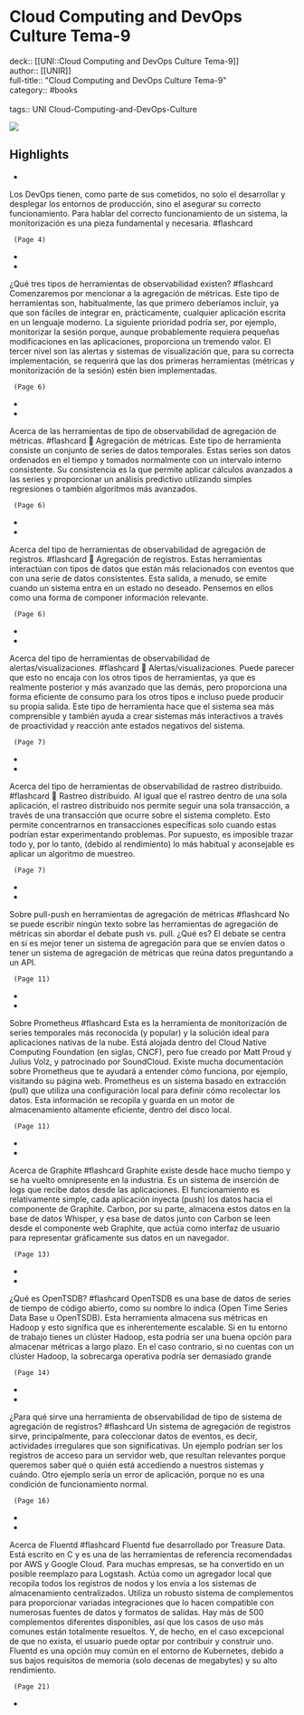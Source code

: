 # Cloud Computing and DevOps Culture Tema-9

deck:: [[UNI::Cloud Computing and DevOps Culture Tema-9]]\
author:: [[UNIR]]\
full-title:: "Cloud Computing and DevOps Culture Tema-9"\
category:: #books\
\
tags:: UNI Cloud-Computing-and-DevOps-Culture  

![](https://readwise-assets.s3.amazonaws.com/media/uploaded_book_covers/profile_22942/2cda4bdf-bed7-4bda-93f7-413c6cc41494.jpg)

## Highlights
- 

Los DevOps tienen, como parte de sus cometidos, no solo el desarrollar y desplegar los entornos de producción, sino el asegurar su correcto funcionamiento. Para hablar del correcto funcionamiento de un sistema, la monitorización es una pieza fundamental y necesaria. #flashcard 


     (Page 4)
-
- 
 ¿Qué tres tipos de herramientas de observabilidad existen? #flashcard 
    Comenzaremos por mencionar a la agregación de métricas. Este tipo de herramientas son, habitualmente, las que primero deberíamos incluir, ya que son fáciles de integrar en, prácticamente, cualquier aplicación escrita en un lenguaje moderno. La siguiente prioridad podría ser, por ejemplo, monitorizar la sesión porque, aunque probablemente requiera pequeñas modificaciones en las aplicaciones, proporciona un tremendo valor. El tercer nivel son las alertas y sistemas de visualización que, para su correcta implementación, se requerirá que las dos primeras herramientas (métricas y monitorización de la sesión) estén bien implementadas.

     (Page 6)
-
- 
 Acerca de las herramientas de tipo de observabilidad de agregación de métricas. #flashcard 
     Agregación de métricas. Este tipo de herramienta consiste un conjunto de series de datos temporales. Estas series son datos ordenados en el tiempo y tomados normalmente con un intervalo interno consistente. Su consistencia es la que permite aplicar cálculos avanzados a las series y proporcionar un análisis predictivo utilizando simples regresiones o también algoritmos más avanzados.

     (Page 6)
-
- 
 Acerca del tipo de herramientas de observabilidad de agregación de registros. #flashcard 
     Agregación de registros. Estas herramientas interactúan con tipos de datos que están más relacionados con eventos que con una serie de datos consistentes. Esta salida, a menudo, se emite cuando un sistema entra en un estado no deseado. Pensemos en ellos como una forma de componer información relevante.

     (Page 6)
-
- 
 Acerca del tipo de herramientas de observabilidad de alertas/visualizaciones. #flashcard 
     Alertas/visualizaciones. Puede parecer que esto no encaja con los otros tipos de herramientas, ya que es realmente posterior y más avanzado que las demás, pero proporciona una forma eficiente de consumo para los otros tipos e incluso puede producir su propia salida. Este tipo de herramienta hace que el sistema sea más comprensible y también ayuda a crear sistemas más interactivos a través de proactividad y reacción ante estados negativos del sistema.

     (Page 7)
-
- 
 Acerca del tipo de herramientas de observabilidad de rastreo distribuido. #flashcard 
     Rastreo distribuido. Al igual que el rastreo dentro de una sola aplicación, el rastreo distribuido nos permite seguir una sola transacción, a través de una transacción que ocurre sobre el sistema completo. Esto permite concentrarnos en transacciones específicas solo cuando estas podrían estar experimentando problemas. Por supuesto, es imposible trazar todo y, por lo tanto, (debido al rendimiento) lo más habitual y aconsejable es aplicar un algoritmo de muestreo.

     (Page 7)
-
- 
 Sobre pull-push en herramientas de agregación de métricas #flashcard 
    No se puede escribir ningún texto sobre las herramientas de agregación de métricas sin abordar el debate push vs. pull. ¿Qué es? El debate se centra en si es mejor tener un sistema de agregación para que se envíen datos o tener un sistema de agregación de métricas que reúna datos preguntando a un API.

     (Page 11)
-
- 
 Sobre Prometheus #flashcard 
    Esta es la herramienta de monitorización de series temporales más reconocida (y popular) y la solución ideal para aplicaciones nativas de la nube. Está alojada dentro del Cloud Native Computing Foundation (en siglas, CNCF), pero fue creado por Matt Proud y Julius Volz, y patrocinado por SoundCloud. Existe mucha documentación sobre Prometheus que te ayudará a entender cómo funciona, por ejemplo, visitando su página web. Prometheus es un sistema basado en extracción (pull) que utiliza una configuración local para definir cómo recolectar los datos. Esta información se recopila y guarda en un motor de almacenamiento altamente eficiente, dentro del disco local.

     (Page 11)
-
- 
 Acerca de Graphite #flashcard 
    Graphite existe desde hace mucho tiempo y se ha vuelto omnipresente en la industria. Es un sistema de inserción de logs que recibe datos desde las aplicaciones. El funcionamiento es relativamente simple, cada aplicación inyecta (push) los datos hacia el componente de Graphite. Carbon, por su parte, almacena estos datos en la base de datos Whisper, y esa base de datos junto con Carbon se leen desde el componente web Graphite, que actúa como interfaz de usuario para representar gráficamente sus datos en un navegador.

     (Page 13)
-
- 
 ¿Qué es OpenTSDB? #flashcard 
    OpenTSDB es una base de datos de series de tiempo de código abierto, como su nombre lo indica (Open Time Series Data Base u OpenTSDB). Esta herramienta almacena sus métricas en Hadoop y esto significa que es inherentemente escalable. Si en tu entorno de trabajo tienes un clúster Hadoop, esta podría ser una buena opción para almacenar métricas a largo plazo. En el caso contrario, si no cuentas con un clúster Hadoop, la sobrecarga operativa podría ser demasiado grande

     (Page 14)
-
- 
 ¿Para qué sirve una herramienta de observabilidad de tipo de sistema de agregación de registros? #flashcard 
    Un sistema de agregación de registros sirve, principalmente, para coleccionar datos de eventos, es decir, actividades irregulares que son significativas. Un ejemplo podrían ser los registros de acceso para un servidor web, que resultan relevantes porque queremos saber qué o quién está accediendo a nuestros sistemas y cuándo. Otro ejemplo sería un error de aplicación, porque no es una condición de funcionamiento normal.

     (Page 16)
-
- 
 Acerca de Fluentd #flashcard 
    Fluentd fue desarrollado por Treasure Data. Está escrito en C y es una de las herramientas de referencia recomendadas por AWS y Google Cloud. Para muchas empresas, se ha convertido en un posible reemplazo para Logstash. Actúa como un agregador local que recopila todos los registros de nodos y los envía a los sistemas de almacenamiento centralizados. Utiliza un robusto sistema de complementos para proporcionar variadas integraciones que lo hacen compatible con numerosas fuentes de datos y formatos de salidas. Hay más de 500 complementos diferentes disponibles, así que los casos de uso más comunes están totalmente resueltos. Y, de hecho, en el caso excepcional de que no exista, el usuario puede optar por contribuir y construir uno. Fluentd es una opción muy común en el entorno de Kubernetes, debido a sus bajos requisitos de memoria (solo decenas de megabytes) y su alto rendimiento.

     (Page 21)
-
